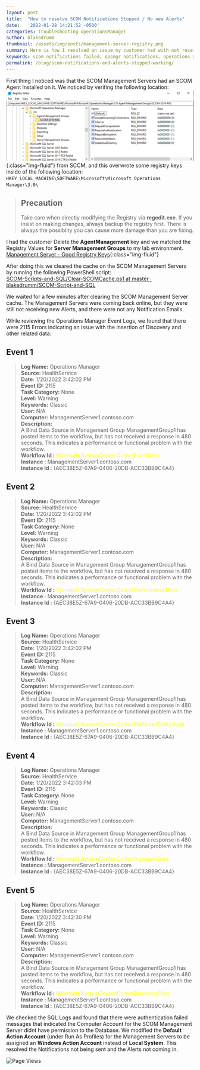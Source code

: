 ```yaml
---
layout: post
title:  "How to resolve SCOM Notifications Stopped / No new Alerts"
date:   '2022-01-28 14:21:52 -0500'
categories: troubleshooting operationsManager
author: blakedrumm
thumbnail: /assets/img/posts/management-server-registry.png
summary: Here is how I resolved an issue my customer had with not receiving notification emails for alerts in SCOM. They also noticed there are no new alerts in several days.
keywords: scom notifications failed, opsmgr notifications, operations manager notifications, alerts not updating, no new alerts, alerts stalled, all management server resource pool failure
permalink: /blog/scom-notifications-and-alerts-stopped-working/
---
```

 
 First thing I noticed was that the SCOM Management Servers had an SCOM Agent Installed on it. We noticed by verifing the following location:
 ![Management Server - Bad Registry Keys](/assets/img/posts/agent-registry-scom-ms.png){:class="img-fluid"}
  from SCCM, and this overwrote some registry keys inside of the following location:
`HKEY_LOCAL_MACHINE\SOFTWARE\Microsoft\Microsoft Operations Manager\3.0\`

 > ## Precaution
 > Take care when directly modifying the Registry via __regedit.exe__. If you insist on making changes, always backup the registry first. There is always the possiblity you can cause more damage than you are fixing.

I had the customer Delete the __AgentManagement__ key and we matched the Registry Values for __Server Management Groups__ to my lab environment.
[Management Server - Good Registry Keys](/assets/img/posts/management-server-registry.png){:class="img-fluid"}

After doing this we cleared the cache on the SCOM Management Servers by running the following PowerShell script: \
[SCOM-Scripts-and-SQL/Clear-SCOMCache.ps1 at master · blakedrumm/SCOM-Script-and-SQL](https://github.com/blakedrumm/SCOM-Scripts-and-SQL/blob/master/Powershell/Clear-SCOMCache.ps1)


We waited for a few minutes after clearing the SCOM Management Server cache. The Management Servers were coming back online, but they were still not receiving new Alerts, and there were not any Notification Emails.

While reviewing the Operations Manager Event Logs, we found that there were 2115 Errors indicating an issue with the insertion of Discovery and other related data:
## Event 1
 >__Log Name:__      Operations Manager \
 >__Source:__        HealthService \
 >__Date:__          1/20/2022 3:42:02 PM \
 >__Event ID:__      2115 \
 >__Task Category:__ None \
 >__Level:__         Warning \
 >__Keywords:__      Classic \
 >__User:__          N/A \
 >__Computer:__      ManagementServer1.contoso.com \
 >__Description:__ \
 >A Bind Data Source in Management Group ManagementGroup1 has posted items to the workflow, but has not received a response in 480 seconds.  This indicates a performance or functional problem with the workflow. \
 >__Workflow Id :__ <span style="color:yellow">Microsoft.SystemCenter.CollectEventData</span> \
 >__Instance    :__ ManagementServer1.contoso.com \
 >__Instance Id :__ {AEC38E5Z-67A9-0406-20DB-ACC33BB9C4A4}

 ## Event 2
 >__Log Name:__      Operations Manager \
 >__Source:__        HealthService \
 >__Date:__          1/20/2022 3:42:02 PM \
 >__Event ID:__      2115 \
 >__Task Category:__ None \
 >__Level:__         Warning \
 >__Keywords:__      Classic \
 >__User:__          N/A \
 >__Computer:__      ManagementServer1.contoso.com \
 >__Description:__ \
 >A Bind Data Source in Management Group ManagementGroup1 has posted items to the workflow, but has not received a response in 480 seconds.  This indicates a performance or functional problem with the workflow. \
 >__Workflow Id :__ <span style="color:yellow">Microsoft.SystemCenter.CollectPerformanceData</span> \
 >__Instance    :__ ManagementServer1.contoso.com \
 >__Instance Id :__ {AEC38E5Z-67A9-0406-20DB-ACC33BB9C4A4}

 ## Event 3
 >__Log Name:__      Operations Manager \
 >__Source:__        HealthService \
 >__Date:__          1/20/2022 3:42:02 PM \
 >__Event ID:__      2115 \
 >__Task Category:__ None \
 >__Level:__         Warning \
 >__Keywords:__      Classic \
 >__User:__          N/A \
 >__Computer:__      ManagementServer1.contoso.com \
 >__Description:__ \
 >A Bind Data Source in Management Group ManagementGroup1 has posted items to the workflow, but has not received a response in 480 seconds.  This indicates a performance or functional problem with the workflow. \
 >__Workflow Id :__ <span style="color:yellow">Microsoft.SystemCenter.CollectPublishedEntityState</span> \
 >__Instance    :__ ManagementServer1.contoso.com \
 >__Instance Id :__ {AEC38E5Z-67A9-0406-20DB-ACC33BB9C4A4}

## Event 4
 >__Log Name:__      Operations Manager \
 >__Source:__        HealthService \
 >__Date:__          1/20/2022 3:42:03 PM \
 >__Event ID:__      2115 \
 >__Task Category:__ None \
 >__Level:__         Warning \
 >__Keywords:__      Classic \
 >__User:__          N/A \
 >__Computer:__      ManagementServer1.contoso.com \
 >__Description:__ \
 >A Bind Data Source in Management Group ManagementGroup1 has posted items to the workflow, but has not received a response in 480 seconds.  This indicates a performance or functional problem with the workflow. \
 >__Workflow Id :__ <span style="color:yellow">Microsoft.SystemCenter.CollectSignatureData</span> \
 >__Instance    :__ ManagementServer1.contoso.com \
 >__Instance Id :__ {AEC38E5Z-67A9-0406-20DB-ACC33BB9C4A4}

 ## Event 5
 >__Log Name:__      Operations Manager \
 >__Source:__        HealthService \
 >__Date:__          1/20/2022 3:42:30 PM \
 >__Event ID:__      2115 \
 >__Task Category:__ None \
 >__Level:__         Warning \
 >__Keywords:__      Classic \
 >__User:__          N/A \
 >__Computer:__      ManagementServer1.contoso.com \
 >__Description:__ \
 >A Bind Data Source in Management Group ManagementGroup1 has posted items to the workflow, but has not received a response in 480 seconds.  This indicates a performance or functional problem with the workflow. \
 >__Workflow Id :__ <span style="color:yellow">Microsoft.SystemCenter.CollectDiscoveryData</span> \
 >__Instance    :__ ManagementServer1.contoso.com \
 >__Instance Id :__ {AEC38E5Z-67A9-0406-20DB-ACC33BB9C4A4}

We checked the SQL Logs and found that there were authentication failed messages that indicated the Computer Account for the SCOM Management Server didnt have permission to the Database. We modified the __Default Action Account__ (under Run As Profiles) for the Management Servers to be assigned an __Windows Action Account__ instead of __Local System__. This resolved the Notifications not being sent and the Alerts not coming in.

![Page Views](https://counter.blakedrumm.com/count/tag.svg?url=blakedrumm.com/blog/error-postinstall-linux-unix-agent)

<!--
Having trouble with Pages? Check out our [documentation](https://docs.github.com/categories/github-pages-basics/) or [contact support](https://support.github.com/contact) and we’ll help you sort it out.
-->
